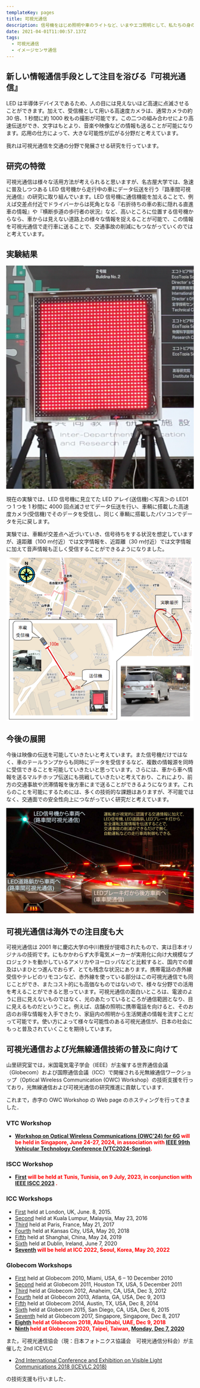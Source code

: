 ```yaml
---
templateKey: pages
title: 可視光通信
description: 信号機をはじめ照明や車のライトなど、いまやエコ照明として、私たちの身の回りへの普及が進むLED。このLEDを単なる照明として使うだけでなく、通信機器として活用するのが可視光通信です。可視光通信では、LEDの光を人の目には見えない程の高速に点滅させ、そのパターンを受信機で検知して情報を伝える技術です。
date: 2021-04-01T11:00:57.137Z
tags:
  - 可視光通信
  - イメージセンサ通信
---
```


## 新しい情報通信手段として注目を浴びる『可視光通信』

LED は半導体デバイスであるため、人の目には見えないほど高速に点滅させることができます。加えて、受信機として用いる高速度カメラは、通常カメラの約 30 倍、1 秒間に約 1000 枚もの撮影が可能です。この二つの組み合わせにより高速伝送ができ、文字はもとより、音楽や映像などの情報も送ることが可能になります。応用の仕方によって、大きな可能性が広がる分野だと考えています。

我れは可視光通信を交通の分野で発展させる研究を行っています。

## 研究の特徴

可視光通信は様々な活用方法が考えられると思いますが、名古屋大学では、急速に普及しつつある LED 信号機から走行中の車にデータ伝送を行う『路車間可視光通信』の研究に取り組んでいます。LED 信号機に通信機能を加えることで、例えば交差点付近でドライバーからは死角となる『右折待ちの車の影に隠れる直進車の情報』や『横断歩道の歩行者の状況』など、高いところに位置する信号機からなら、車からは見えない道路上の様々な情報を捉えることが可能で、この情報を可視光通信で走行車に送ることで、交通事故の削減にもつながっていくのではと考えています。

## 実験結果

![写真：開発したLEDアレイ（送信機）](./LEDarray.png "写真：開発したLEDアレイ（送信機）")

現在の実験では、LED 信号機に見立てた LED アレイ(送信機)＜写真＞の LED1 つ 1 つを 1 秒間に 4000 回点滅させてデータ伝送を行い、車輌に搭載した高速度カメラ(受信機)でそのデータを受信し、同じく車輌に搭載したパソコンでデータを元に戻します。

実験では、車輌が交差点へ近づいていき、信号待ちをする状況を想定していますが、遠距離（100 ｍ付近）では文字情報を、近距離（30 ｍ付近）では文字情報に加えて音声情報も正しく受信することができるようになりました。

![図：可視光通信実験](./VLC-experiment.png "図：可視光通信実験")

## 今後の展開

今後は映像の伝送を可能していきたいと考えています。また信号機だけではなく、車のテールランプからも同時にデータを受信するなど、複数の情報源を同時に受信できることを可能していきたいと思っています。さらには、車から車へ情報を送るマルチホップ伝送にも挑戦していきたいと考えており、これにより、前方の交通事故や渋滞情報を後方車にまで送ることができるようになります。これらのことを可能にするためには、多くの技術的な課題はありますが、不可能ではなく、交通面での安全性向上につながっていく研究だと考えています。

![図：可視光通信のITSへの応用](./Figure_ITS-VLC.jpg "図：可視光通信のITSへの応用")

## 可視光通信は海外での注目度も大

可視光通信は 2001 年に慶応大学の中川教授が提唱されたもので、実は日本オリジナルの技術です。にもかかわらず大手電気メーカーが実用化に向け大規模なプロジェクトを動かしているアメリカやヨーロッパなどと比較すると、国内での普及はいまひとつ進んでおらず、とても残念な状況にあります。携帯電話の赤外線受信やテレビのリモコンなど、赤外線を使っている部分はこの可視光通信でも同じことができ、またコスト的にも高価なものではないので、様々な分野での活用を考えることができると思っています。可視光通信の面白いところは、電波のように目に見えないものではなく、光のあたっているところが通信範囲となり、目に見えるものだということ。例えば、店舗の照明に携帯電話を向けると、そのお店のお得な情報を入手できたり、家庭内の照明から生活関連の情報を流すことだって可能です。使い方によって様々な可能性のある可視光通信が、日本の社会にもっと普及されていくことを期待しています。

## 可視光通信および光無線通信技術の普及に向けて

山里研究室では，米国電気電子学会（IEEE）が主催する世界通信会議（Globecom）および国際通信会議（ICC）で開催される光無線通信ワークショップ（Optical Wireless Communication (OWC) Workshop）の技術支援を行っており，光無線通信および可視光通信の研究推進に貢献しています．

これまで，赤字の OWC Workshop の Web page のホスティングを行ってきました．

### VTC Workshop

- **<span style="color: red; ">[Workshop on Optical Wireless Communications (OWC’24) for 6G](http://yamazato.nuee.nagoya-u.ac.jp/owc2024/index.html) will be held in Singapore, June 24-27, 2024, in association with [IEEE 99th Vehicular Technology Conference (VTC2024-Spring)](https://events.vtsociety.org/vtc2024-spring/).</span>**

### ISCC Workshop

- **<span style="color: red; ">[First](http://yamazato.nuee.nagoya-u.ac.jp/owc2023/index.html) will be held at Tunis, Tunisia, on 9 July, 2023, in conjunction with [IEEE ISCC 2023](https://2023.ieee-iscc.org/) .</span>**

### ICC Workshops

- [First](https://icc2015.ieee-icc.org/content/workshops.html) held at London, UK, June. 8, 2015.
- [Second](https://icc2016.ieee-icc.org/content/workshops.html#W02) held at Kuala Lumpur, Malaysia, May 23, 2016
- [Third](https://icc2017.ieee-icc.org/workshop/3rd-workshop-optical-wireless-communications-owc.html) held at Paris, France, May 21, 2017
- [Fourth](https://icc2018.ieee-icc.org/workshop/4th-workshop-optical-wireless-communications-owc) held at Kansas City, USA, May 20, 2018
- [Fifth](https://icc2019.ieee-icc.org/workshop/w23-5th-workshop-optical-wireless-communications) held at Shanghai, China, May 24, 2019
- [Sixth](https://icc2020.ieee-icc.org/workshop/ws-17-workshop-optical-wireless-communications) held at Dublin, Ireland, June 7, 2020
- **<span style="color: red; ">[Seventh](http://yamazato.nuee.nagoya-u.ac.jp/owc2022/index.html) will be held at ICC 2022, Seoul, Korea, May 20, 2022</span>**

### Globecom Workshops

- [First](https://globecom2010.ieee-globecom.org/WORKSHOPS.html) held at Globecom 2010, Miami, USA, 6 – 10 December 2010
- [Second](https://globecom2011.ieee-globecom.org/workshops.html) held at Globecom 2011, Houston TX, USA, 5 December 2011
- [Third](http://www.bu.edu/smartlighting/optical-wireless-communications-workshop/) held at Globecom 2012, Anaheim, CA, USA, Dec 3, 2012
- [Fourth](https://www.ece.mcmaster.ca/~hranilovic/owc13/OWC_2013/Home.html) held at Globecom 2013, Atlanta, GA, USA, Dec 9, 2013
- [Fifth](http://www.bu.edu/smartlighting/5th-ieee-workshop-on-optical-wireless-communications-owc14/) held at Globecom 2014, Austin, TX, USA, Dec 8, 2014
- [Sixth](http://owcworkshop.ok.ubc.ca/) held at Globecom 2015, San Diego, CA, USA, Dec 6, 2015
- [Seventh](https://globecom2017.ieee-globecom.org/workshop/ws-11-7th-ieee-globecom-workshop-optical-wireless-communications-owc%e2%80%9917) held at Globecom 2017, Singapore, Singapore, Dec 8, 2017
- **<span style="color: red; ">[Eighth](http://yamazato.nuee.nagoya-u.ac.jp/owc2018/index.html) held at Globecom 2018, Abu Dhabi, UAE, Dec 9, 2018</span>**
- **<span style="color: red; ">[Ninth](http://yamazato.nuee.nagoya-u.ac.jp/owc2020/) held at Globecom 2020, Taipei, Taiwan, [Monday, Dec 7, 2020](https://globecom2020.ieee-globecom.org/workshop/ws-01-workshop-optical-wireless-communications-owc)</span>**



また，可視光通信協会（現：日本フォトニクス協議会　可視光通信分科会）が主催した 2nd ICEVLC

- [2nd International Conference and Exhibition on Visible Light Communications 2018 (ICEVLC 2018)](http://yamazato.nuee.nagoya-u.ac.jp/icevlc2018)

の技術支援も行いました．
